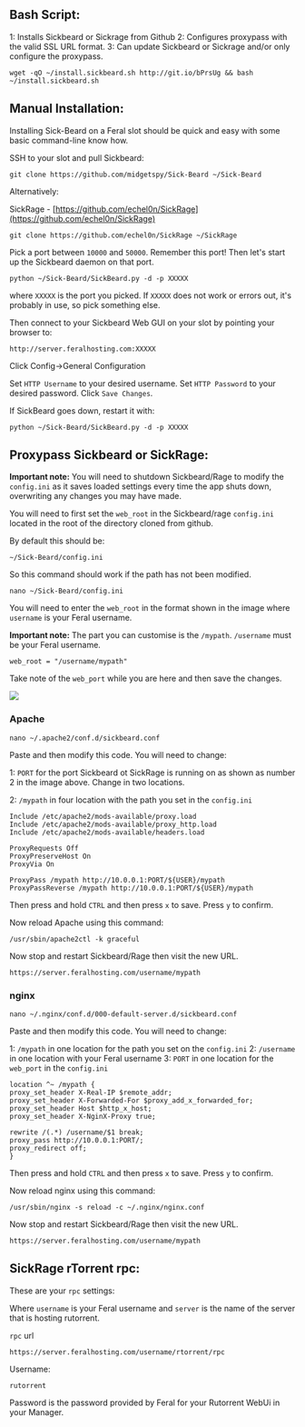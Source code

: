 
Bash Script:
---

1: Installs Sickbeard or Sickrage from Github
2: Configures proxypass with the valid SSL URL format.
3: Can update Sickbeard or Sickrage and/or only configure the proxypass.

~~~
wget -qO ~/install.sickbeard.sh http://git.io/bPrsUg && bash ~/install.sickbeard.sh
~~~

Manual Installation:
---

Installing Sick-Beard on a Feral slot should be quick and easy with some basic command-line know how.

SSH to your slot and pull Sickbeard:

~~~
git clone https://github.com/midgetspy/Sick-Beard ~/Sick-Beard
~~~

Alternatively:

SickRage - [https://github.com/echel0n/SickRage](https://github.com/echel0n/SickRage)

~~~
git clone https://github.com/echel0n/SickRage ~/SickRage
~~~

Pick a port between `10000` and `50000`.  Remember this port!  Then let's start up the Sickbeard daemon on that port.

~~~
python ~/Sick-Beard/SickBeard.py -d -p XXXXX
~~~

where `XXXXX` is the port you picked.  If `XXXXX` does not work or errors out, it's probably in use, so pick something else.

Then connect to your Sickbeard Web GUI on your slot by pointing your browser to: 

~~~
http://server.feralhosting.com:XXXXX
~~~

Click Config->General Configuration

Set `HTTP Username` to your desired username.
Set `HTTP Password` to your desired password.
Click `Save Changes`.

If SickBeard goes down, restart it with:

~~~
python ~/Sick-Beard/SickBeard.py -d -p XXXXX
~~~

Proxypass Sickbeard or SickRage:
---

**Important note:** You will need to shutdown Sickbeard/Rage to modify the `config.ini` as it saves loaded settings every time the app shuts down, overwriting any changes you may have made.

You will need to first set the `web_root` in the Sickbeard/rage `config.ini` located in the root of the directory cloned from github.

By default this should be:

~~~
~/Sick-Beard/config.ini
~~~

So this command should work if the path has not been modified.

~~~
nano ~/Sick-Beard/config.ini
~~~

You will need to enter the `web_root` in the format shown in the image where `username` is your Feral username.

**Important note:** The part you can customise is the  `/mypath`. `/username` must be your Feral username.

~~~
web_root = "/username/mypath"
~~~

Take note of the `web_port` while you are here and then save the changes.

![](https://raw.githubusercontent.com/feralhosting/feralfilehosting/master/Feral%20Wiki/Software/Sickbeard%20-%20Basic%20Setup/webroot.png)

### Apache

~~~
nano ~/.apache2/conf.d/sickbeard.conf
~~~

Paste and then modify this code. You will need to change:

1: `PORT` for the port Sickbeard ot SickRage is running on as shown as number 2 in the image above. Change in two locations.

2: `/mypath` in four location with the path you set in the `config.ini`

~~~
Include /etc/apache2/mods-available/proxy.load
Include /etc/apache2/mods-available/proxy_http.load
Include /etc/apache2/mods-available/headers.load

ProxyRequests Off
ProxyPreserveHost On
ProxyVia On

ProxyPass /mypath http://10.0.0.1:PORT/${USER}/mypath
ProxyPassReverse /mypath http://10.0.0.1:PORT/${USER}/mypath
~~~

Then press and hold `CTRL` and then press `x` to save. Press `y` to confirm.

Now reload Apache using this command:

~~~
/usr/sbin/apache2ctl -k graceful
~~~

Now stop and restart Sickbeard/Rage then visit the new URL.

~~~
https://server.feralhosting.com/username/mypath
~~~

### nginx

~~~
nano ~/.nginx/conf.d/000-default-server.d/sickbeard.conf
~~~

Paste and then modify this code. You will need to change:

1: `/mypath` in one location for the path you set on the `config.ini`
2: `/username` in one location with your Feral username
3: `PORT` in one location for the `web_port` in the `config.ini`

~~~
location ^~ /mypath {
proxy_set_header X-Real-IP $remote_addr;
proxy_set_header X-Forwarded-For $proxy_add_x_forwarded_for;
proxy_set_header Host $http_x_host;
proxy_set_header X-NginX-Proxy true;

rewrite /(.*) /username/$1 break;
proxy_pass http://10.0.0.1:PORT/;
proxy_redirect off;
}
~~~

Then press and hold `CTRL` and then press `x` to save. Press `y` to confirm.

Now reload nginx using this command:

~~~
/usr/sbin/nginx -s reload -c ~/.nginx/nginx.conf
~~~

Now stop and restart Sickbeard/Rage then visit the new URL.

~~~
https://server.feralhosting.com/username/mypath
~~~

SickRage rTorrent rpc:
---

These are your `rpc` settings:

Where `username` is your Feral username and `server` is the name of the server that is hosting rutorrent.

`rpc` url

~~~
https://server.feralhosting.com/username/rtorrent/rpc
~~~

Username:

~~~
rutorrent
~~~

Password is the password provided by Feral for your Rutorrent WebUi in your Manager.



